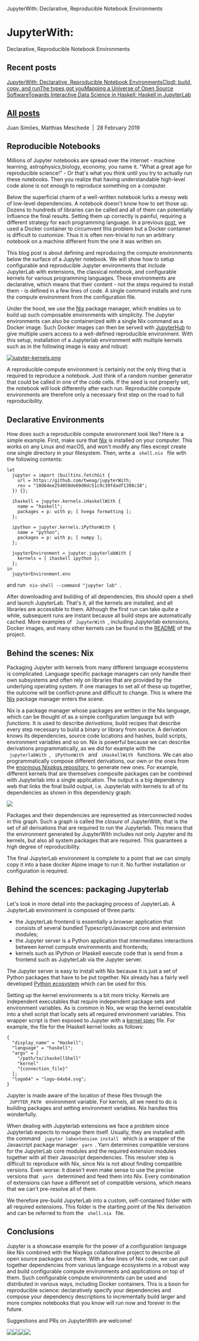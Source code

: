 JupyterWith: Declarative, Reproducible Notebook Environments

# JupyterWith:

Declarative, Reproducible Notebook Environments

## Recent posts

[JupyterWith:  Declarative, Reproducible Notebook Environments](https://www.tweag.io/posts/2019-02-28-jupyter-with.html)[Clodl: build, copy, and run](https://www.tweag.io/posts/2019-02-20-clodl.html)[The types got you](https://www.tweag.io/posts/2019-02-13-types-got-you.html)[Mapping a Universe  of Open Source Software](https://www.tweag.io/posts/2019-02-06-mapping-open-source.html)[Towards Interactive Data Science in Haskell:  Haskell in JupyterLab](https://www.tweag.io/posts/2019-01-23-jupyterlab-ihaskell.html)

## [All posts](https://www.tweag.io/blog)

Juan Simões, Matthias Meschede  |  28 February 2019

## Reproducible Notebooks

Millions of Jupyter notebooks are spread over the internet - machine learning, astrophysics,biology, economy, you name it. "What a great age for reproducible science!" - Or that's what you think until you try to actually run these notebooks. Then you realize that having understandable high-level code alone is not enough to reproduce something on a computer.

Below the superficial charm of a well-written notebook lurks a messy web of low-level dependencies. A notebook doesn't know how to set those up. Dozens to hundreds of libraries can be called and all of them can potentially influence the final results. Setting them up correctly is painful, requiring a different strategy for each programming language. In a previous [post](https://www.tweag.io/posts/2019-01-23-jupyterlab-ihaskell.html), we used a Docker container to circumvent this problem but a Docker container is difficult to customize. Thus it is often non-trivial to run an arbitrary notebook on a machine different from the one it was written on.

This blog post is about defining and reproducing the compute environments below the surface of a Jupyter notebook. We will show how to setup configurable and reproducible Jupyter environments that include JupyterLab with extensions, the classical notebook, and configurable kernels for various programming languages. These environments are declarative, which means that their content - not the steps required to install them - is defined in a few lines of code. A single command installs and runs the compute environment from the configuration file.

Under the hood, we use the [Nix](https://nixos.org/nix) package manager, which enables us to build up such composable environments with simplicity. The Jupyter environments can also be containerized with a single Nix command as a Docker image. Such Docker images can then be served with [JupyterHub](https://github.com/jupyterhub/jupyterhub) to give multiple users access to a well-defined reproducible environment. With this setup, installation of a Jupyterlab environment with multiple kernels such as in the following image is easy and robust:

[![jupyter-kernels.png](../_resources/70cf697cb88fc721c1935a95db4130b5.png)](https://www.tweag.io/img/posts/jupyter-kernels.png)

A reproducible compute environment is certainly not the only thing that is required to reproduce a notebook. Just think of a random number generator that could be called in one of the code cells. If the seed is not properly set, the notebook will look differently after each run. Reproducible compute environments are therefore only a necessary first step on the road to full reproducibility.

## Declarative Environments

How does such a reproducible compute environment look like? Here is a simple example. First, make sure that [Nix](https://nixos.org/nix) is installed on your computer. This works on any Linux and macOS, and won't modify any files except create one single directory in your filesystem. Then, write a ` shell.nix ` file with the following contents:

	let
	  jupyter = import (builtins.fetchGit {
	    url = https://github.com/tweag/jupyterWith;
	    rev = "10d64ee254050de69d0dc51c9c39fdadf1398c38";
	  }) {};

	  ihaskell = jupyter.kernels.iHaskellWith {
	    name = "haskell";
	    packages = p: with p; [ hvega formatting ];
	  };

	  ipython = jupyter.kernels.iPythonWith {
	    name = "python";
	    packages = p: with p; [ numpy ];
	  };

	  jupyterEnvironment = jupyter.jupyterlabWith {
	    kernels = [ ihaskell ipython ];
	  };
	in
	  jupyterEnvironment.env

and run ` nix-shell --command "jupyter lab" `.

After downloading and building of all dependencies, this should open a shell and launch JupyterLab. That's it, all the kernels are installed, and all libraries are accessible to them. Although the first run can take quite a while, subsequent runs are instant because all build steps are automatically cached. More examples of ` JupyterWith `, including Jupyterlab extensions, Docker images, and many other kernels can be found in the [README](https://github.com/tweag/jupyterWith) of the project.

## Behind the scenes: Nix

Packaging Jupyter with kernels from many different language ecosystems is complicated. Language specific package managers can only handle their own subsystems and often rely on libraries that are provided by the underlying operating system. If one manages to set all of these up together, the outcome will be conflict-prone and difficult to change. This is where the [Nix](https://nixos.org/nix) package manager enters the scene.

Nix is a package manager whose packages are written in the Nix language, which can be thought of as a simple configuration language but with *functions*. It is used to describe *derivations*, build recipes that describe every step necessary to build a binary or library from source. A derivation knows its dependencies, source code locations and hashes, build scripts, environment variables and so on. Nix is powerful because we can describe derivations programmatically, as we did for example with the ` jupyterlabWith `, ` iPythonWith ` and ` iHaskellWith ` functions. We can also programmatically compose different derivations, our own or the ones from the [enormous Nixpkgs repository](https://www.tweag.io/posts/2019-02-06-mapping-open-source.html), to generate new ones. For example, different kernels that are themselves composite packages can be combined with Jupyterlab into a single application. The output is a big dependency web that links the final build output, i.e. Jupyterlab with kernels to all of its dependencies as shown in this dependency graph:

[![](../_resources/8a014114e2b66c6eea60e686494754d0.png)](https://www.tweag.io/img/posts/jupyter-graph.png)

Packages and their dependencies are represented as interconnected nodes in this graph. Such a graph is called the *closure* of JupyterWith, that is the set of all derivations that are required to run the Jupyterlab. This means that the environment generated by JupyterWith includes not only Jupyter and its kernels, but also all system packages that are required. This guarantees a high degree of reproducibility.

The final JupyterLab environment is complete to a point that we can simply copy it into a base docker Alpine image to run it. No further installation or configuration is required.

## Behind the scences: packaging Jupyterlab

Let's look in more detail into the packaging process of JupyterLab. A JupyterLab environment is composed of three parts:

- the JupyterLab frontend is essentially a browser application that consists of several bundled Typescript/Javascript core and extension modules;
- the Jupyter server is a Python application that intermediates interactions between kernel compute environments and frontends;
- kernels such as IPython or IHaskell execute code that is send from a frontend such as JupyterLab via the Jupyter server.

The Jupyter server is easy to install with Nix because it is just a set of Python packages that have to be put together. Nix already has a fairly well developed [Python ecosystem](https://nixos.org/nixpkgs/manual/#python) which can be used for this.

Setting up the kernel environments is a bit more tricky. Kernels are independent executables that require independent package sets and environment variables. As is common in Nix, we wrap the kernel executable into a shell script that locally sets all required environment variables. This wrapper script is then exposed to Jupyter with a [kernel spec](https://jupyter-client.readthedocs.io/en/stable/kernels.html#kernel-specs) file. For example, the file for the IHaskell kernel looks as follows:

	{
	  "display_name" = "Haskell";
	  "language" = "haskell";
	  "argv" = [
	    "/path/to/ihaskellShell"
	    "kernel"
	    "{connection_file}"
	  ];
	  "logo64" = "logo-64x64.svg";
	}

Jupyter is made aware of the location of these files through the ` JUPYTER_PATH ` environment variable. For kernels, all we need to do is building packages and setting environment variables. Nix handles this wonderfully.

When dealing with Jupyterlab extensions we face a problem since Jupyterlab expects to manage them itself. Usually, they are installed with the command ` jupyter labextension install ` which is a wrapper of the Javascript package manager ` yarn `. Yarn determines compatible versions for the JupyterLab core modules and the required extension modules together with all their Javascript dependencies. This resolver step is difficult to reproduce with Nix, since Nix is not about finding compatible versions. Even worse: it doesn't even make sense to use the precise versions that ` yarn ` determined and feed them into Nix. Every combination of extensions can have a different set of compatible versions, which means that we can't pre-resolve all of them.

We therefore pre-build JupyterLab into a custom, self-contained folder with all required extensions. This folder is the starting point of the Nix derivation and can be referred to from the ` shell.nix ` file.

## Conclusions

Jupyter is a showcase example for the power of a configuration language like Nix combined with the Nixpkgs collaborative project to describe all open source packages out there. With a few lines of Nix code, we can pull together dependencies from various language ecosystems in a robust way and build configurable compute environments and applications on top of them. Such configurable compute environments can be used and distributed in various ways, including Docker containers. This is a boon for reproducible science: declaratively specify your dependencies and compose your dependency descriptions to incrementally build larger and more complex notebooks that you know will run now and forever in the future.

Suggestions and PRs on JupyterWith are welcome!

[![](../_resources/c8f5fd3fd7fcc4022e4e522a1184b67f.png)](https://twitter.com/tweagio)[![](../_resources/8827b66af9641aa2b86a879a52f37728.png)](https://github.com/tweag)[![](../_resources/ddebb2b308801714175e49a4bb9bb7fc.png)](https://www.tweag.io/rss.xml)[![](../_resources/ea5b7eabb5b62ebcfe7a19eac2beb7d3.png)](https://www.linkedin.com/company/tweag-i-o)